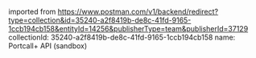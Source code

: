 imported from https://www.postman.com/v1/backend/redirect?type=collection&id=35240-a2f8419b-de8c-41fd-9165-1ccb194cb158&entityId=14256&publisherType=team&publisherId=37129
collectionId: 35240-a2f8419b-de8c-41fd-9165-1ccb194cb158
name: Portcall+ API (sandbox)
